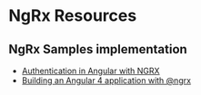 # NgRx Resources

## NgRx Samples implementation
- [Authentication in Angular with NGRX](https://mherman.org/blog/authentication-in-angular-with-ngrx/)
- [Building an Angular 4 application with @ngrx](https://medium.com/olricdigital/building-a-nutrition-app-with-angular-and-ngrx-60e2cebf440)
